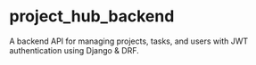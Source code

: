 # project_hub_backend
A backend API for managing projects, tasks, and users with JWT authentication using Django &amp; DRF.
